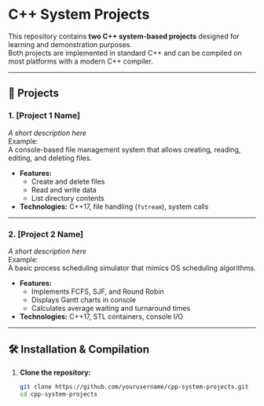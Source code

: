 # C++ System Projects

This repository contains **two C++ system-based projects** designed for learning and demonstration purposes.  
Both projects are implemented in standard C++ and can be compiled on most platforms with a modern C++ compiler.

---

## 📂 Projects

### 1. **[Project 1 Name]**
_A short description here_  
Example:  
A console-based file management system that allows creating, reading, editing, and deleting files.  
- **Features:**
  - Create and delete files
  - Read and write data
  - List directory contents
- **Technologies:** C++17, file handling (`fstream`), system calls

---

### 2. **[Project 2 Name]**
_A short description here_  
Example:  
A basic process scheduling simulator that mimics OS scheduling algorithms.  
- **Features:**
  - Implements FCFS, SJF, and Round Robin
  - Displays Gantt charts in console
  - Calculates average waiting and turnaround times
- **Technologies:** C++17, STL containers, console I/O

---

## 🛠 Installation & Compilation

1. **Clone the repository:**
   ```bash
   git clone https://github.com/yourusername/cpp-system-projects.git
   cd cpp-system-projects
